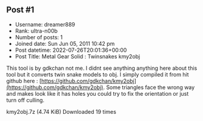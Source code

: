 ## Post #1
- Username: dreamer889
- Rank: ultra-n00b
- Number of posts: 1
- Joined date: Sun Jun 05, 2011 10:42 pm
- Post datetime: 2022-07-26T20:01:36+00:00
- Post Title: Metal Gear Solid : Twinsnakes kmy2obj

This tool is by gdkchan not me. I didnt see anything anything here about this tool but it converts twin snake models to obj. I simply compiled it from hit github here : [https://github.com/gdkchan/kmy2obj](https://github.com/gdkchan/kmy2obj).  Some triangles face the wrong way and makes look like it has holes you could try to fix the orientation or just turn off culling.



 kmy2obj.7z
(4.74 KiB) Downloaded 19 times
